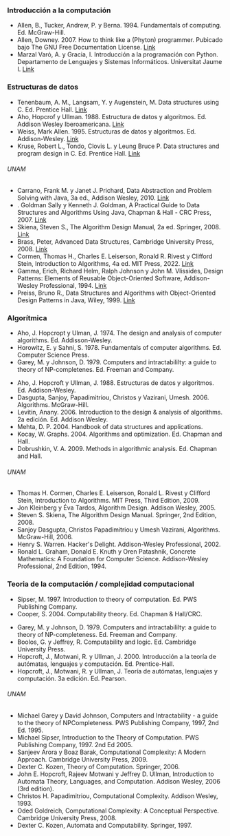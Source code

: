### Introducción a la computación

* Allen, B., Tucker, Andrew, P. y Berna. 1994. Fundamentals of computing. Ed. McGraw-Hill.
* Allen, Downey. 2007. How to think like a (Phyton) programmer. Pubicado bajo The GNU Free Documentation License. [Link](https://allendowney.github.io/ThinkPython/)
* Marzal Varó, A. y Gracia, I. Introducción a la programación con Python. Departamento de Lenguajes y Sistemas Informáticos. Universitat Jaume I. [Link](https://core.ac.uk/download/pdf/61441326.pdf)

### Estructuras de datos

* Tenenbaum, A. M., Langsam, Y. y Augenstein, M. Data structures using C. Ed. Prentice Hall. [Link](https://www.libgen.is/book/index.php?md5=E0D6C11820E54CB582433DA51D6DFDB0)
* Aho, Hopcrof y Ullman. 1988. Estructura de datos y algoritmos. Ed. Addison Wesley Iberoamericana. [Link](https://unamer35.files.wordpress.com/2008/05/aho_edya.pdf)
* Weiss, Mark Allen. 1995. Estructuras de datos y algoritmos. Ed. Addison-Wesley. [Link](https://www.libgen.is/book/index.php?md5=61992F9B242F419F0F89242E8B0F3B70)
* Kruse, Robert L., Tondo, Clovis L. y Leung Bruce P. Data structures and program design in C. Ed. Prentice Hall. [Link](https://www.libgen.is/book/index.php?md5=C2BCA46CFD6CC4EB476AFD1D9C95F480)
###### UNAM

* Carrano, Frank M. y Janet J. Prichard, Data Abstraction and Problem Solving with Java, 3a ed., Addison Wesley, 2010. [Link](https://www.libgen.is/book/index.php?md5=6D9EA171F4962224027414812CA6589B)
* . Goldman Sally y Kenneth J. Goldman, A Practical Guide to Data Structures and Algorithms Using Java, Chapman & Hall - CRC Press, 2007. [Link](https://www.libgen.is/book/index.php?md5=78D7CC0429D0A22BD0769FFE58658DF3)
* Skiena, Steven S., The Algorithm Design Manual, 2a ed. Springer, 2008. [Link](https://www.libgen.is/book/index.php?md5=00CB810A4B852C9631B47FB6DE8EFAD0)
* Brass, Peter, Advanced Data Structures, Cambridge University Press, 2008. [Link](https://www.libgen.is/book/index.php?md5=05F54398FC161E2450BF16342D893B3F)
* Cormen, Thomas H., Charles E. Leiserson, Ronald R. Rivest y Clifford Stein, Introduction to Algorithms, 4a ed. MIT Press, 2022. [Link](https://www.libgen.is/book/index.php?md5=277C028A1AD420FA58B1476551031571)
* Gamma, Erich, Richard Helm, Ralph Johnson y John M. Vlissides, Design Patterns: Elements of Reusable Object-Oriented Software, Addison-Wesley Professional, 1994. [Link](https://www.libgen.is/book/index.php?md5=4963A7703ACF363425E8099D6B12D2DC)
* Preiss, Bruno R., Data Structures and Algorithms with Object-Oriented Design Patterns in Java, Wiley, 1999. [Link](https://www.libgen.is/book/index.php?md5=32C7CE6AF46DC163E3BDD47953BFA7E7)
### Algorítmica

* Aho, J. Hopcropt y Ulman, J. 1974. The design and analysis of computer algorithms. Ed. Addisson-Wesley.
* Horowitz, E. y Sahni, S. 1978. Fundamentals of computer algorithms. Ed. Computer Science Press.
* Garey, M. y Johnson, D. 1979. Computers and intractabililty: a guide to theory of NP-completenes. Ed. Freeman and Company.
- Aho, J. Hopcroft y Ullman, J. 1988. Estructuras de datos y algoritmos. Ed. Addison-Wesley.
- Dasgupta, Sanjoy, Papadimitriou, Christos y Vazirani, Umesh. 2006. Algorithms. McGraw-Hill.
- Levitin, Anany. 2006. Introduction to the design & analysis of algorithms. 2a edición. Ed. Addison Wesley.
- Mehta, D. P. 2004. Handbook of data structures and applications.
- Kocay, W. Graphs. 2004. Algorithms and optimization. Ed. Chapman and Hall.
- Dobrushkin, V. A. 2009. Methods in algorithmic analysis. Ed. Chapman and Hall.

###### UNAM 

* Thomas H. Cormen, Charles E. Leiserson, Ronald L. Rivest y Clifford Stein, Introduction to Algorithms. MIT Press, Third Edition, 2009. 
* Jon Kleinberg y Éva Tardos, Algorithm Design. Addison Wesley, 2005.
* Steven S. Skiena, The Algorithm Design Manual. Springer, 2nd Edition, 2008.
* Sanjoy Dasgupta, Christos Papadimitriou y Umesh Vazirani, Algorithms. McGraw-Hill, 2006.
* Henry S. Warren. Hacker's Delight. Addison-Wesley Professional, 2002.
* Ronald L. Graham, Donald E. Knuth y Oren Patashnik, Concrete Mathematics: A Foundation for Computer Science. Addison-Wesley Professional, 2nd Edition, 1994.

### Teoria de la computación / complejidad computacional

* Sipser, M. 1997. Introduction to theory of computation. Ed. PWS Publishing Company.
* Cooper, S. 2004. Computability theory. Ed. Chapman & Hall/CRC.
- Garey, M. y Johnson, D. 1979. Computers and intractabililty: a guide to theory of NP-completeness. Ed. Freeman and Company.
- Boolos, G. y Jeffrey, R. Computability and logic. Ed. Cambridge University Press.
- Hopcroft, J., Motwani, R. y Ullman, J. 2000. Introducción a la teoría de autómatas, lenguajes y computación. Ed. Prentice-Hall.
- Hopcroft, J., Motwani, R. y Ullman, J. Teoría de autómatas, lenguajes y computación. 3a edición. Ed. Pearson.
###### UNAM

* Michael Garey y David Johnson, Computers and Intractability - a guide to the theory of NPCompleteness. PWS Publishing Company, 1997, 2nd Ed. 1995.
* Michael Sipser, Introduction to the Theory of Computation. PWS Publishing Company, 1997. 2nd Ed 2005.
* Sanjeev Arora y Boaz Barak, Computational Complexity: A Modern Approach. Cambridge University Press, 2009.
* Dexter C. Kozen, Theory of Computation. Springer, 2006.
* John E. Hopcroft, Rajeev Motwani y Jeffrey D. Ullman, Introduction to Automata Theory, Languages, and Computation. Addison Wesley, 2006 (3rd edition).
* Christos H. Papadimitriou, Computational Complexity. Addison Wesley, 1993.
* Oded Goldreich, Computational Complexity: A Conceptual Perspective. Cambridge University Press, 2008.
* Dexter C. Kozen, Automata and Computability. Springer, 1997.